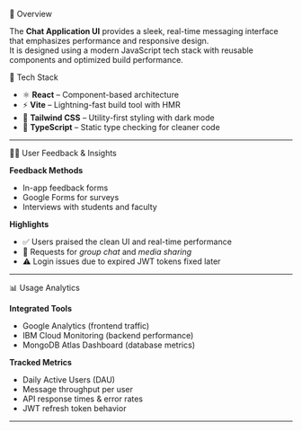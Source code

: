 🧩 Overview

The **Chat Application UI** provides a sleek, real-time messaging interface that emphasizes performance and responsive design.  
It is designed using a modern JavaScript tech stack with reusable components and optimized build performance.

🧠 Tech Stack
- ⚛️ **React** – Component-based architecture  
- ⚡ **Vite** – Lightning-fast build tool with HMR  
- 🎨 **Tailwind CSS** – Utility-first styling with dark mode  
- 🧷 **TypeScript** – Static type checking for cleaner code

---

🧍‍♂️ User Feedback & Insights

**Feedback Methods**
- In-app feedback forms  
- Google Forms for surveys  
- Interviews with students and faculty  

**Highlights**
- ✅ Users praised the clean UI and real-time performance  
- 💬 Requests for *group chat* and *media sharing*  
- ⚠️ Login issues due to expired JWT tokens fixed later

---
📊 Usage Analytics

**Integrated Tools**
- Google Analytics (frontend traffic)  
- IBM Cloud Monitoring (backend performance)  
- MongoDB Atlas Dashboard (database metrics)

**Tracked Metrics**
- Daily Active Users (DAU)  
- Message throughput per user  
- API response times & error rates  
- JWT refresh token behavior

---
